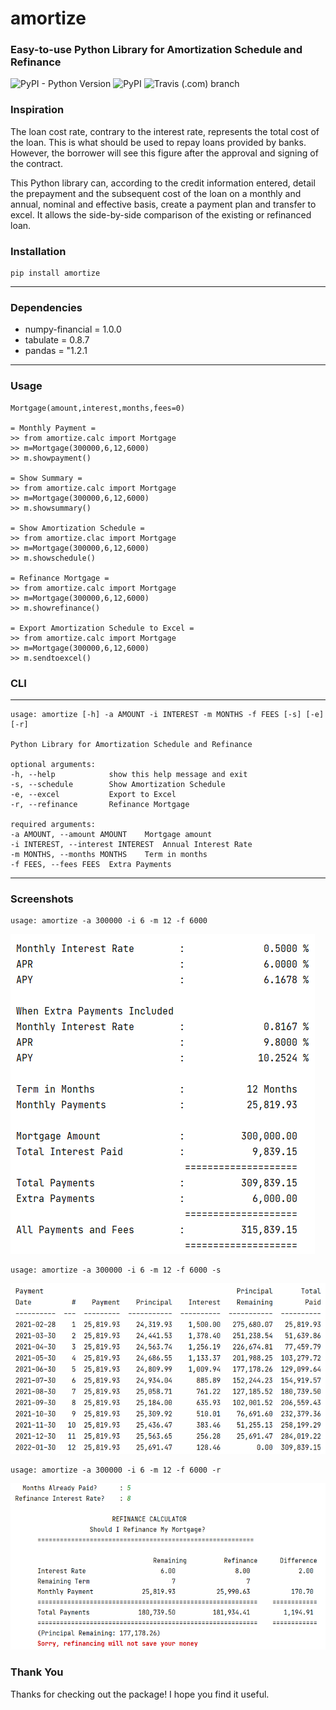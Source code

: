 # __amortize__
### **Easy-to-use Python Library for Amortization Schedule and Refinance**

<img alt="PyPI - Python Version" src="https://img.shields.io/pypi/pyversions/amortize?style=for-the-badge">
<img alt="PyPI" src="https://img.shields.io/pypi/v/amortize?style=for-the-badge">
<img alt="Travis (.com) branch" src="https://img.shields.io/travis/com/ahmetserguns/amortize/main?label=Travis%20CI&style=for-the-badge">

### __Inspiration__

The loan cost rate, contrary to the interest rate, represents the total cost of the loan.
This is what should be used to repay loans provided by banks. However, the borrower will see this figure after the approval and signing of the contract.

This Python library can, according to the credit information entered, detail the prepayment and the subsequent cost 
of the loan on a monthly and annual, nominal and effective basis, create a payment plan and transfer to excel.
It allows the side-by-side comparison of the existing or refinanced loan.


### __Installation__
    pip install amortize
---
### __Dependencies__

* numpy-financial = 1.0.0
* tabulate = 0.8.7
* pandas = "1.2.1
---

### __Usage__
    
    Mortgage(amount,interest,months,fees=0)

    = Monthly Payment =
    >> from amortize.calc import Mortgage    
    >> m=Mortgage(300000,6,12,6000)
    >> m.showpayment()    

    = Show Summary =
    >> from amortize.calc import Mortgage    
    >> m=Mortgage(300000,6,12,6000)
    >> m.showsummary()

    = Show Amortization Schedule =
    >> from amortize.clac import Mortgage    
    >> m=Mortgage(300000,6,12,6000)
    >> m.showschedule()

    = Refinance Mortgage =
    >> from amortize.calc import Mortgage    
    >> m=Mortgage(300000,6,12,6000)
    >> m.showrefinance()

    = Export Amortization Schedule to Excel =
    >> from amortize.calc import Mortgage    
    >> m=Mortgage(300000,6,12,6000)
    >> m.sendtoexcel()

### __CLI__
---
    usage: amortize [-h] -a AMOUNT -i INTEREST -m MONTHS -f FEES [-s] [-e] [-r]

    Python Library for Amortization Schedule and Refinance

    optional arguments:
    -h, --help            show this help message and exit
    -s, --schedule        Show Amortization Schedule
    -e, --excel           Export to Excel
    -r, --refinance       Refinance Mortgage

    required arguments:
    -a AMOUNT, --amount AMOUNT    Mortgage amount
    -i INTEREST, --interest INTEREST  Annual Interest Rate
    -m MONTHS, --months MONTHS    Term in months
    -f FEES, --fees FEES  Extra Payments




---
### __Screenshots__

    usage: amortize -a 300000 -i 6 -m 12 -f 6000

![](https://github.com/ahmetserguns/amortize/raw/main/images/summary.png)
    
    usage: amortize -a 300000 -i 6 -m 12 -f 6000 -s
![](https://github.com/ahmetserguns/amortize/raw/main/images/schedule.png)
    
    usage: amortize -a 300000 -i 6 -m 12 -f 6000 -r
![](https://github.com/ahmetserguns/amortize/raw/main/images/refinance.png)


### __Thank You__
Thanks for checking out the package! I hope you find it useful.
